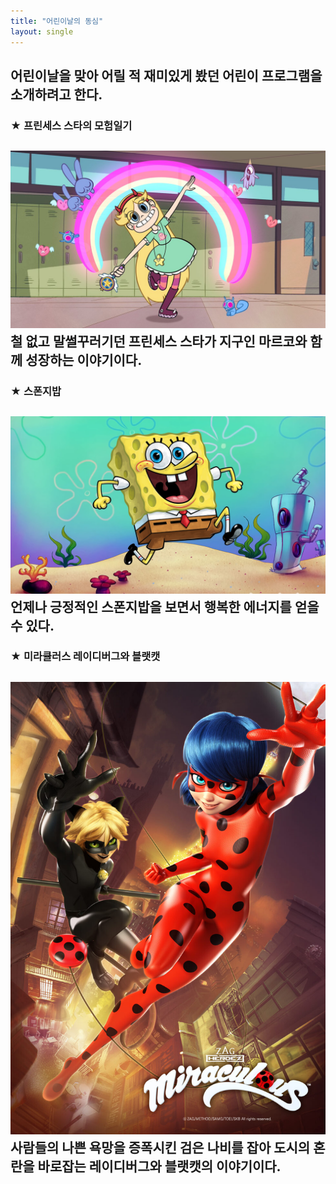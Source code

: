 ```yaml
---
title: "어린이날의 동심"
layout: single 
---
```

어린이날을 맞아 어릴 적 재미있게 봤던 어린이 프로그램을 소개하려고 한다. 
  --- 
### ★ 프린세스 스타의 모험일기
![star](/assets/images/star.jpg)
철 없고 말썰꾸러기던 프린세스 스타가 지구인 마르코와 함께 성장하는 이야기이다.
  ---
### ★ 스폰지밥
![sponge](/assets/images/sponge.jpg)
언제나 긍정적인 스폰지밥을 보면서 행복한 에너지를 얻을 수 있다.
  ---
### ★ 미라큘러스 레이디버그와 블랫캣
![lady](/assets/images/lady.jpg)
사람들의 나쁜 욕망을 증폭시킨 검은 나비를 잡아 도시의 혼란을 바로잡는 레이디버그와 블랫캣의 이야기이다. 
  ---


